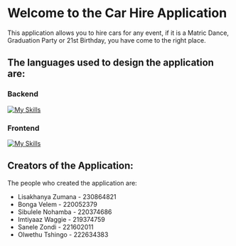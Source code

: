 # Welcome to the Car Hire Application
This application allows you to hire cars for any event, if it is a Matric Dance, Graduation Party or 21st Birthday, you have come to the right place.
## The languages used to design the application are:
### Backend
[![My Skills](https://skillicons.dev/icons?i=spring)](https://skillicons.dev)
### Frontend
[![My Skills](https://skillicons.dev/icons?i=react)](https://skillicons.dev)
## Creators of the Application:
The people who created the application are:
- Lisakhanya Zumana - 230864821
- Bonga Velem - 220052379
- Sibulele Nohamba - 220374686
- Imtiyaaz Waggie - 219374759
- Sanele Zondi - 221602011
- Olwethu Tshingo - 222634383 
